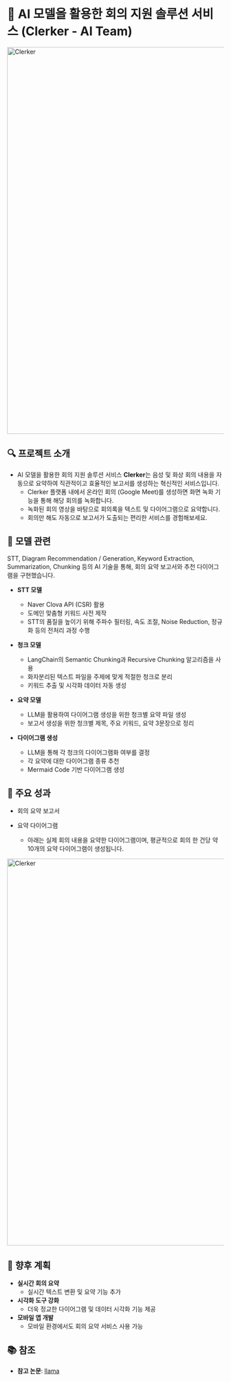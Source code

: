 # 📝 AI 모델을 활용한 회의 지원 솔루션 서비스 (Clerker - AI Team)
<img src="Picture Folder/Clerker_image.png" alt="Clerker" width="900"/>

## 🔍 프로젝트 소개  
- AI 모델을 활용한 회의 지원 솔루션 서비스 **Clerker**는 음성 및 화상 회의 내용을 자동으로 요약하여 직관적이고 효율적인 보고서를 생성하는 혁신적인 서비스입니다.  
  - Clerker 플랫폼 내에서 온라인 회의 (Google Meet)를 생성하면 화면 녹화 기능을 통해 해당 회의를 녹화합니다.
  - 녹화된 회의 영상을 바탕으로 회의록을 텍스트 및 다이어그램으로 요약합니다.
  - 회의만 해도 자동으로 보고서가 도출되는 편리한 서비스를 경험해보세요.


## 🤖 모델 관련  
STT, Diagram Recommendation / Generation, Keyword Extraction, Summarization, Chunking 등의 AI 기술을 통해, 회의 요약 보고서와 추천 다이어그램을 구현했습니다.

- **STT 모델**  
  - Naver Clova API (CSR) 활용
  - 도메인 맞춤형 키워드 사전 제작
  - STT의 품질을 높이기 위해 주파수 필터링, 속도 조절, Noise Reduction, 정규화 등의 전처리 과정 수행

- **청크 모델**
  - LangChain의 Semantic Chunking과 Recursive Chunking 알고리즘을 사용
  - 화자분리된 텍스트 파일을 주제에 맞게 적절한 청크로 분리
  - 키워드 추출 및 시각화 데이터 자동 생성
 
- **요약 모델**  
  - LLM을 활용하여 다이어그램 생성을 위한 청크별 요약 파일 생성
  - 보고서 생성을 위한 청크별 제목, 주요 키워드, 요약 3문장으로 정리

- **다이어그램 생성**  
  - LLM을 통해 각 청크의 다이어그램화 여부를 결정
  - 각 요약에 대한 다이어그램 종류 추천
  - Mermaid Code 기반 다이어그램 생성


## 🎯 주요 성과  
- 회의 요약 보고서

- 요약 다이어그램
  - 아래는 실제 회의 내용을 요약한 다이어그램이며, 평균적으로 회의 한 건당 약 10개의 요약 다이어그램이 생성됩니다.
<img src="Picture Folder/Diagram_example.png" alt="Clerker" width="900"/>


## 🚀 향후 계획  
- **실시간 회의 요약**  
  - 실시간 텍스트 변환 및 요약 기능 추가  
- **시각화 도구 강화**  
  - 더욱 정교한 다이어그램 및 데이터 시각화 기능 제공  
- **모바일 앱 개발**  
  - 모바일 환경에서도 회의 요약 서비스 사용 가능  


## 📚 참조  
- **참고 논문**: [llama](https://arxiv.org/abs/2302.13971)
